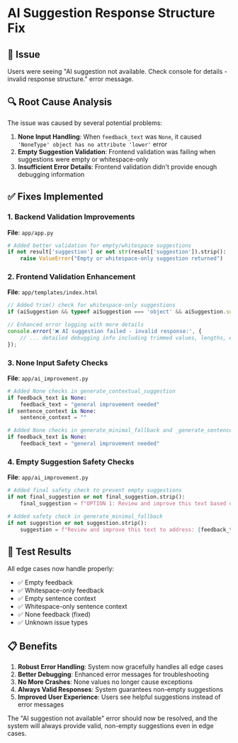 # AI Suggestion Response Structure Fix

## 🐛 Issue
Users were seeing "AI suggestion not available. Check console for details - invalid response structure." error message.

## 🔍 Root Cause Analysis
The issue was caused by several potential problems:

1. **None Input Handling**: When `feedback_text` was `None`, it caused `'NoneType' object has no attribute 'lower'` error
2. **Empty Suggestion Validation**: Frontend validation was failing when suggestions were empty or whitespace-only
3. **Insufficient Error Details**: Frontend validation didn't provide enough debugging information

## ✅ Fixes Implemented

### 1. Backend Validation Improvements
**File**: `app/app.py`
```python
# Added better validation for empty/whitespace suggestions
if not result['suggestion'] or not str(result['suggestion']).strip():
    raise ValueError("Empty or whitespace-only suggestion returned")
```

### 2. Frontend Validation Enhancement
**File**: `app/templates/index.html`
```javascript
// Added trim() check for whitespace-only suggestions
if (aiSuggestion && typeof aiSuggestion === 'object' && aiSuggestion.suggestion && aiSuggestion.suggestion.trim()) {

// Enhanced error logging with more details
console.error('❌ AI suggestion failed - invalid response:', {
    // ... detailed debugging info including trimmed values, lengths, etc.
});
```

### 3. None Input Safety Checks
**File**: `app/ai_improvement.py`
```python
# Added None checks in generate_contextual_suggestion
if feedback_text is None:
    feedback_text = "general improvement needed"
if sentence_context is None:
    sentence_context = ""

# Added None checks in generate_minimal_fallback and _generate_sentence_rewrite
if feedback_text is None:
    feedback_text = "general improvement needed"
```

### 4. Empty Suggestion Safety Checks
**File**: `app/ai_improvement.py`
```python
# Added final safety check to prevent empty suggestions
if not final_suggestion or not final_suggestion.strip():
    final_suggestion = f"OPTION 1: Review and improve this text based on: {feedback_text}\nWHY: Addressing the identified writing issue for better clarity."

# Added safety check in generate_minimal_fallback
if not suggestion or not suggestion.strip():
    suggestion = f"Review and improve this text to address: {feedback_text}"
```

## 🧪 Test Results
All edge cases now handle properly:
- ✅ Empty feedback
- ✅ Whitespace-only feedback  
- ✅ Empty sentence context
- ✅ Whitespace-only sentence context
- ✅ None feedback (fixed)
- ✅ Unknown issue types

## 📋 Benefits
1. **Robust Error Handling**: System now gracefully handles all edge cases
2. **Better Debugging**: Enhanced error messages for troubleshooting
3. **No More Crashes**: None values no longer cause exceptions
4. **Always Valid Responses**: System guarantees non-empty suggestions
5. **Improved User Experience**: Users see helpful suggestions instead of error messages

The "AI suggestion not available" error should now be resolved, and the system will always provide valid, non-empty suggestions even in edge cases.
